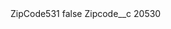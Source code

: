 <?xml version="1.0" encoding="UTF-8"?>
<CustomMetadata xmlns="http://soap.sforce.com/2006/04/metadata" xmlns:xsi="http://www.w3.org/2001/XMLSchema-instance" xmlns:xsd="http://www.w3.org/2001/XMLSchema">
    <label>ZipCode531</label>
    <protected>false</protected>
    <values>
        <field>Zipcode__c</field>
        <value xsi:type="xsd:string">20530</value>
    </values>
</CustomMetadata>
